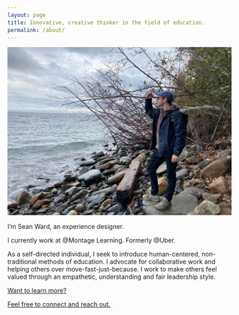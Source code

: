 ```yaml
---
layout: page
title: Innovative, creative thinker in the field of education.
permalink: /about/
---
```

![](/images/2020-website-bio.jpg)

<p class="lead">I’m Sean Ward, an experience designer.</p>

I currently work at @Montage Learning. Formerly @Uber.

As a self-directed individual, I seek to introduce human-centered, non-traditional methods of education. I advocate for collaborative work and helping others over move-fast-just-because. I work to make others feel valued through an empathetic, understanding and fair leadership style.

[Want to learn more?](https://docs.google.com/document/d/e/2PACX-1vQKFQwNed0iE96Q9NHN7_cwdKR7J81xhMpBhfqcDbOXD34VSI1SuNYVx-tHRJybLlh_UMyUeahlk_pv/pub)

[Feel free to connect and reach out.](https://www.linkedin.com/in/sean-ward/)
